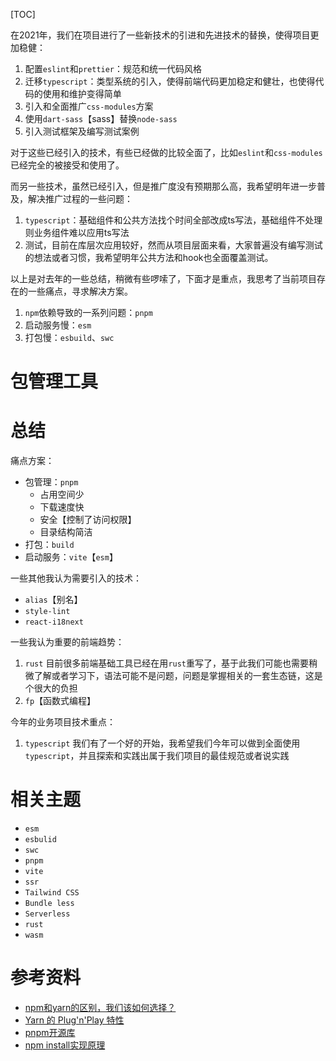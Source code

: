 [TOC]

在2021年，我们在项目进行了一些新技术的引进和先进技术的替换，使得项目更加稳健：
1. 配置`eslint`和`prettier`：规范和统一代码风格
2. 迁移`typescript`：类型系统的引入，使得前端代码更加稳定和健壮，也使得代码的使用和维护变得简单
3. 引入和全面推广`css-modules`方案
4. 使用`dart-sass`【sass】替换`node-sass`
5. 引入测试框架及编写测试案例

对于这些已经引入的技术，有些已经做的比较全面了，比如`eslint`和`css-modules`已经完全的被接受和使用了。

而另一些技术，虽然已经引入，但是推广度没有预期那么高，我希望明年进一步普及，解决推广过程的一些问题：
1. `typescript`：基础组件和公共方法找个时间全部改成ts写法，基础组件不处理则业务组件难以应用ts写法
2. 测试，目前在库层次应用较好，然而从项目层面来看，大家普遍没有编写测试的想法或者习惯，我希望明年公共方法和hook也全面覆盖测试。

以上是对去年的一些总结，稍微有些啰嗦了，下面才是重点，我思考了当前项目存在的一些痛点，寻求解决方案。

1. `npm`依赖导致的一系列问题：`pnpm`
2. 启动服务慢：`esm`
3. 打包慢：`esbuild`、`swc`

# 包管理工具


# 总结
痛点方案：
- 包管理：`pnpm`
  - 占用空间少
  - 下载速度快
  - 安全【控制了访问权限】
  - 目录结构简洁
- 打包：`build`
- 启动服务：`vite`【`esm`】

一些其他我认为需要引入的技术：
- `alias`【别名】
- `style-lint`
- `react-i18next`

一些我认为重要的前端趋势：
1. `rust` 目前很多前端基础工具已经在用`rust`重写了，基于此我们可能也需要稍微了解或者学习下，语法可能不是问题，问题是掌握相关的一套生态链，这是个很大的负担
2. `fp`【函数式编程】

今年的业务项目技术重点：
1. `typescript` 我们有了一个好的开始，我希望我们今年可以做到全面使用`typescript`，并且探索和实践出属于我们项目的最佳规范或者说实践

# 相关主题
- `esm`
- `esbulid`
- `swc`
- `pnpm`
- `vite`
- `ssr`
- `Tailwind CSS`
- `Bundle less`
- `Serverless`
- `rust`
- `wasm`

# 参考资料
- [npm和yarn的区别，我们该如何选择？](https://zhuanlan.zhihu.com/p/27449990)
- [Yarn 的 Plug'n'Play 特性](https://loveky.github.io/2019/02/11/yarn-pnp/)
- [pnpm开源库](https://github.com/pnpm/pnpm)
- [npm install实现原理](https://www.zhihu.com/question/66629910)